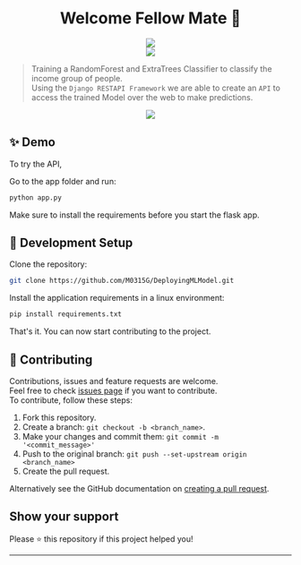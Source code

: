 <h1 align="center">Welcome Fellow Mate 👋</h1>
<p align="center">
	<a href="https://www.python.org/" alt="Made with Python">
		<img src="http://ForTheBadge.com/images/badges/made-with-python.svg" />
	</a>
	<br>
		<a href="https://github.com/M0315G/DeployingMLModel" alt="DeployingMLModel Repo Size">
			<img src="https://img.shields.io/github/repo-size/M0315G/DeployingMLModel" />
		</a>
	</p>

> Training a RandomForest and ExtraTrees Classifier to classify the income group of people.
> <br /> Using the `Django RESTAPI Framework` we are able to create an `API` to access the trained Model over the web to make predictions.

<p align="center">
	<a href="https://www.youtube.com/watch?v=9ela0BQeP9M" alt="Youtube Video">
        <img src="https://img.youtube.com/vi/9ela0BQeP9M/0.jpg" />
    </a>
	</p>

## ✨ Demo

To try the API, 

Go to the app folder and run:

```sh
python app.py
```

Make sure to install the requirements before you start the flask app.

## 🚀 Development Setup

Clone the repository:

```sh
git clone https://github.com/M0315G/DeployingMLModel.git
```

Install the application requirements in a linux environment:

```sh
pip install requirements.txt
```

That's it. You can now start contributing to the project.

## 🤝 Contributing

Contributions, issues and feature requests are welcome.<br /> Feel free to check
[issues page](https://github.com/M0315G/DeployingMLModel/issues) if you want to
contribute.<br /> To contribute, follow these steps:

1. Fork this repository.
2. Create a branch: `git checkout -b <branch_name>`.
3. Make your changes and commit them: `git commit -m '<commit_message>'`
4. Push to the original branch: `git push --set-upstream origin <branch_name>`
5. Create the pull request.

Alternatively see the GitHub documentation on
[creating a pull request](https://help.github.com/en/github/collaborating-with-issues-and-pull-requests/creating-a-pull-request).

## Show your support

Please ⭐️ this repository if this project helped you!

---
